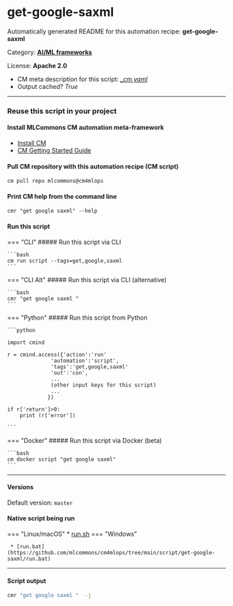 # get-google-saxml
Automatically generated README for this automation recipe: **get-google-saxml**

Category: **[AI/ML frameworks](..)**

License: **Apache 2.0**


* CM meta description for this script: *[_cm.yaml](https://github.com/mlcommons/cm4mlops/tree/main/script/get-google-saxml/_cm.yaml)*
* Output cached? *True*

---
### Reuse this script in your project

#### Install MLCommons CM automation meta-framework

* [Install CM](https://docs.mlcommons.org/ck/install)
* [CM Getting Started Guide](https://docs.mlcommons.org/ck/getting-started/)

#### Pull CM repository with this automation recipe (CM script)

```cm pull repo mlcommons@cm4mlops```

#### Print CM help from the command line

````cmr "get google saxml" --help````

#### Run this script

=== "CLI"
    ##### Run this script via CLI

    ```bash
    cm run script --tags=get,google,saxml 
    ```
=== "CLI Alt"
    ##### Run this script via CLI (alternative)


    ```bash
    cmr "get google saxml " 
    ```

=== "Python"
    ##### Run this script from Python


    ```python

    import cmind

    r = cmind.access({'action':'run'
                  'automation':'script',
                  'tags':'get,google,saxml'
                  'out':'con',
                  ...
                  (other input keys for this script)
                  ...
                 })

    if r['return']>0:
        print (r['error'])

    ```


=== "Docker"
    ##### Run this script via Docker (beta)

    ```bash
    cm docker script "get google saxml" 
    ```
___

#### Versions
Default version: `master`


#### Native script being run
=== "Linux/macOS"
     * [run.sh](https://github.com/mlcommons/cm4mlops/tree/main/script/get-google-saxml/run.sh)
=== "Windows"

     * [run.bat](https://github.com/mlcommons/cm4mlops/tree/main/script/get-google-saxml/run.bat)
___
#### Script output
```bash
cmr "get google saxml "  -j
```